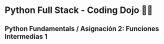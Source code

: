 # Python Full Stack - Coding Dojo 🐱‍👤
## Python Fundamentals / Asignación 2: Funciones Intermedias 1
